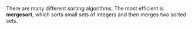 There are many different sorting algorithms. The most efficient is **mergesort**, which sorts small sets of integers and then merges two sorted sets.
